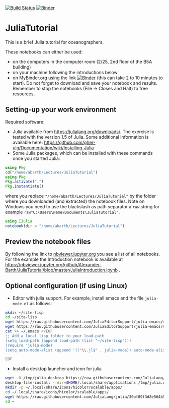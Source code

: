 [![Build Status](https://github.com/Alexander-Barth/JuliaTutorial/workflows/CI/badge.svg)](https://github.com/Alexander-Barth/JuliaTutorial/actions) [![Binder](https://mybinder.org/badge_logo.svg)](https://mybinder.org/v2/gh/Alexander-Barth/JuliaTutorial/master?filepath=Julia%20Tutorial%20of%20Data%20Analysis%20in%20Oceanography.ipynb)


# JuliaTutorial

This is a brief Julia tutorial for oceanographers.

These notebooks can either be used:
* on the computers in the computer room (2/25, 2nd floor of the B5A building)
* on your machine following the introductions below
* on MyBinder.org using the link [![Binder](https://mybinder.org/badge_logo.svg)](https://mybinder.org/v2/gh/Alexander-Barth/JuliaTutorial/master?filepath=Julia%20Tutorial%20of%20Data%20Analysis%20in%20Oceanography.ipynb) (this can take 2 to 10 minutes to start). Do not forget to download and save your notebook and results. Remember to stop the notebooks (File -> Closes and Halt) to free resources.


## Setting-up your work environment

Required software:

* Julia available from https://julialang.org/downloads/. The exercise is tested with the version 1.5 of Julia. Some additional information is available here: https://github.com/gher-ulg/Documentation/wiki/Installing-Julia
* Some Julia packages, which can be installed with these commands once you started Julia:

```julia
using Pkg
cd("/home/abarth/Lectures/JuliaTutorial")
using Pkg
Pkg.activate(".")
Pkg.instantiate()
```
where you replace `"/home/abarth/Lectures/JuliaTutorial"` by the folder where you downloaded (and extracted) the notebook files. Note on Windows you need to use the blackslash as path separator a `raw` string for example `raw"C:\Users\Name\Documents\JuliaTutorial"`.


```julia
using IJulia
notebook(dir = "/home/abarth/Lectures/JuliaTutorial")
```


## Preview the notebook files

By following the link to [nbviewer.jupyter.org](https://nbviewer.jupyter.org/github/Alexander-Barth/JuliaTutorial/tree/master/) you see a list of all notebooks. For the example the Introduction notebook is available at https://nbviewer.jupyter.org/github/Alexander-Barth/JuliaTutorial/blob/master/JuliaIntroduction.ipynb .

## Optional configuration (if using Linux)


* Editor with julia support. For example, install emacs and the file `julia-mode.el` as follows:

```bash
mkdir ~/site-lisp
cd ~/site-lisp
wget https://raw.githubusercontent.com/JuliaEditorSupport/julia-emacs/master/julia-mode.el
wget https://raw.githubusercontent.com/JuliaEditorSupport/julia-emacs/master/julia-latexsubs.el
cat >> ~/.emacs <<EOF
;; Add a local lisp folder to your load-path
(setq load-path (append load-path (list "~/site-lisp")))
(require 'julia-mode)
(setq auto-mode-alist (append '(("\\.jl$" . julia-mode)) auto-mode-alist))

EOF
```

* Install a desktop launcher and icon for julia

```bash
wget -O /tmp/julia.desktop https://raw.githubusercontent.com/JuliaLang/julia/e90f29db30f81f340d4f36669b27ac5a281e2a7f/contrib/julia.desktop
desktop-file-install --dir=$HOME/.local/share/applications /tmp/julia.desktop
mkdir -p ~/.local/share/icons/hicolor/scalable/apps/
cd ~/.local/share/icons/hicolor/scalable/apps/
wget https://raw.githubusercontent.com/JuliaLang/julia/30bf89f3d8e564b588b8e48993e92a551b384f2c/contrib/julia.svg
cd ~
```


